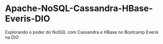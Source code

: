 # Apache-NoSQL-Cassandra-HBase-Everis-DIO
Explorando o poder do NoSQL com Cassandra e HBase no Bootcamp Everis na DIO

